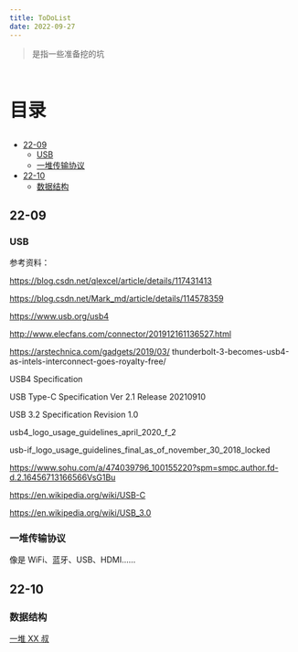 ```yaml
---
title: ToDoList
date: 2022-09-27
---
```


> 是指一些准备挖的坑

<br><p style="font-size: 32px; font-weight: bold;">目录</p>

<!-- @import "[TOC]" {cmd="toc" depthFrom=2 depthTo=5 orderedList=false} -->

<!-- code_chunk_output -->

- [22-09](#22-09)
  - [USB](#usb)
  - [一堆传输协议](#一堆传输协议)
- [22-10](#22-10)
  - [数据结构](#数据结构)

<!-- /code_chunk_output -->

## 22-09

### USB

参考资料：

https://blog.csdn.net/qlexcel/article/details/117431413

https://blog.csdn.net/Mark_md/article/details/114578359

https://www.usb.org/usb4

http://www.elecfans.com/connector/201912161136527.html

https://arstechnica.com/gadgets/2019/03/
thunderbolt-3-becomes-usb4-as-intels-interconnect-goes-royalty-free/

USB4 Specification

USB Type-C Specification Ver 2.1 Release 20210910

USB 3.2 Specification Revision 1.0

usb4_logo_usage_guidelines_april_2020_f_2

usb-if_logo_usage_guidelines_final_as_of_november_30_2018_locked

https://www.sohu.com/a/474039796_100155220?spm=smpc.author.fd-d.2.16456713166566VsG1Bu

https://en.wikipedia.org/wiki/USB-C

https://en.wikipedia.org/wiki/USB_3.0

### 一堆传输协议

像是 WiFi、蓝牙、USB、HDMI……

## 22-10

### 数据结构

[一堆 XX 叔](https://wilson-he.gitee.io/data-structures/binary-trees/)
